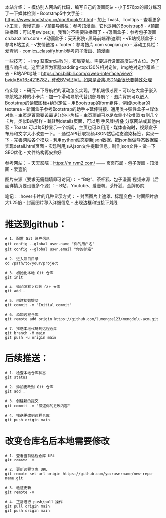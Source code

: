 本站介绍：
    - 模仿别人网站的代码，编写自己的漫画网站
    - 小于576px的部分练习了一下媒体检测
    - Bootstrap5中文手册：https://www.bootstrap.cn/doc/book/2.html
        - 加上 Toast、Tooltips
        - 查看更多小工具，慢慢完善
    - √顶部导航栏：参考顶漫画，它也是用的Bootstrap5
    - √顶部轮播图：可以用swiper.js，我暂时不需要轮播图了
    - √漫画盒子：参考包子漫画 cn.baozimh.com
    - √动画盒子：天天影院+黑马前端课(遮罩)
    - √B站视频盒子：参考B站主页
    - √友情链接 + footer：参考搜片.com  soupian.pro 
    - 浮动工具栏：爱壹帆
    - comics_classify.html:参考包子漫画、顶漫画

一些技巧：
    - img 获取src失败时，布局变乱。需要进行设置高度进行占位。为了适应响应式，这里设置为容器padding-top:130%相对定位，img绝对定位覆盖上去
    - B站API地址：https://api.bilibili.com/x/web-interface/view?bvid=BV16z421B78Z，修改BV号即可。如果是合集JSON会很长要特殊处理

待实现：
    - 研究一下导航栏的滚动怎么实现，手机端很必要
    - 可以在大盒子嵌入导航站那种的小卡片
    - 加一个滑动导航代替顶部导航？
    - 图片背景可以嵌入Bootstrap的读取图标+绝对定位
    - 用Bootstrap的form组件，例如toolbar的textarea
    - 新闻盒子参考Bootstrap的助手->延伸链接、通用类->弹性盒子->媒体对象
    - 主页是否需要设置评分的小角标
    - 主页顶部可以是左侧小轮播图 右侧几个卡片，类似B站那样
    - 跳转到details页面，可以用 手风琴/折叠 分享网站或其他内容
    - Toasts 可以每5秒显示一个新闻，主页也可以用用
    - 媒体查询时，视频盒子布局和文字大小改变一下。
    - 通过API获取视频JSON然后动态渲染标签，实现一下
    - 完善网站各个模块
    - 利用python动态更新json数据，把json当做静态数据库
    - 实现detail.html页面
    - 实现利用js从json文件提取信息，制作json文件
    - 做一下SEO优化
    - 文件结构再安排好

参考网站：
    - 天天影院：https://m.rvm2.com/ —— 页面布局
    - 包子漫画
    - 顶漫画
    - 爱壹帆

图片来源（要求无需翻墙即可访问）：
    - “B站”、茶杯狐、包子漫画
视频来源（后面详情页要设置多个源）：
    - B站、Youtube、爱壹帆、茶杯狐、金牌影院

笔记：
    :hover卡片的几种显示方式：
    - 封面图片上遮罩，标题变色
    - 封面图片放大1.25倍
    - 封面图片移入详细信息
    - 出现边框和链接下划线


# 推送到github：
    # 1. 配置 Git 账户信息
    git config --global user.name "你的用户名"
    git config --global user.email "你的邮箱"

    # 2. 进入项目目录
    cd /path/to/your/project

    # 3. 初始化本地 Git 仓库
    git init

    # 4. 添加所有文件到 Git 仓库
    git add .

    # 5. 创建初始提交
    git commit -m "Initial commit"

    # 6. 添加远程仓库
    git remote add origin https://github.com/lumengde123/mengdelu-acm.git

    # 7. 推送本地代码到远程仓库
    git branch -M main
    git push -u origin main

# 后续推送：
    # 1. 检查本地仓库状态
    git status

    # 2. 添加更改到 Git 仓库
    git add .

    # 3. 创建新的提交
    git commit -m "描述你的更改内容"

    # 4. 推送更改到远程仓库
    git push origin main

# 改变仓库名后本地需要修改
    # 1. 查看当前远程仓库 URL
    git remote -v

    # 2. 更新远程仓库 URL
    git remote set-url origin https://github.com/yourusername/new-repo-name.git

    # 3. 验证更新
    git remote -v

    # 4. 正常进行 push/pull 操作
    git pull origin main
    git push origin main


